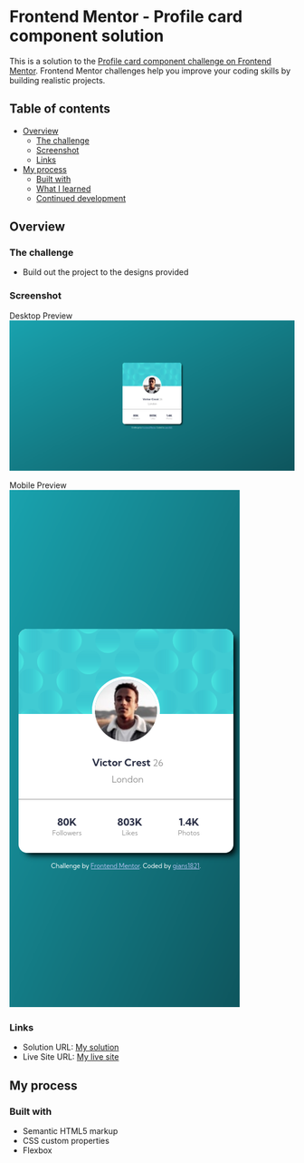 # Frontend Mentor - Profile card component solution

This is a solution to the [Profile card component challenge on Frontend Mentor](https://www.frontendmentor.io/challenges/profile-card-component-cfArpWshJ). Frontend Mentor challenges help you improve your coding skills by building realistic projects. 

## Table of contents

- [Overview](#overview)
  - [The challenge](#the-challenge)
  - [Screenshot](#screenshot)
  - [Links](#links)
- [My process](#my-process)
  - [Built with](#built-with)
  - [What I learned](#what-i-learned)
  - [Continued development](#continued-development)

## Overview

### The challenge

- Build out the project to the designs provided

### Screenshot

Desktop Preview <br>
![desktop-preview](image.png)


Mobile Preview <br>
![mobile-preview](image-1.png)

### Links

- Solution URL: [My solution]()
- Live Site URL: [My live site]()

## My process

### Built with

- Semantic HTML5 markup
- CSS custom properties
- Flexbox
